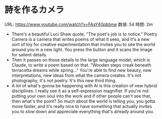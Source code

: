 # 詩を作るカメラ

URL: https://www.youtube.com/watch?v=FAsY40pbbnw
数値: 54
時間: 2m

- There's a beautiful Luci Shaw quote, "The poet's job is to notice." Poetry Camera is a camera that writes poems of what it sees, and it's a new sort of toy for creative experimentation that invites you to see the world around you in a new light. You press the button and it scans the image for salient details.
- Then it passes on those details to the large language model, which is Claude, to write a poem based on that. "Wooden steps creak beneath terracotta dreams while spring..." You're able to find new beauty, new interpretations, new ideas from what the camera creates. It's not photography, it's not poetry. It's this new third thing.
- A lot of what's gonna be happening with AI is this creation of new hybrid disciplines. I really see it as a self-expression magnifier. If you're not putting your own soul into the work and if other people can't see that, then what's the point? So much about the world is telling you, you gotta move faster, and it's really nice to have something that actually invites you to slow down and appreciate everything that's already around you.